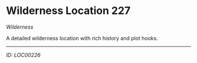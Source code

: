 # Wilderness Location 227

*Wilderness*

A detailed wilderness location with rich history and plot hooks.

---
*ID: LOC00226*